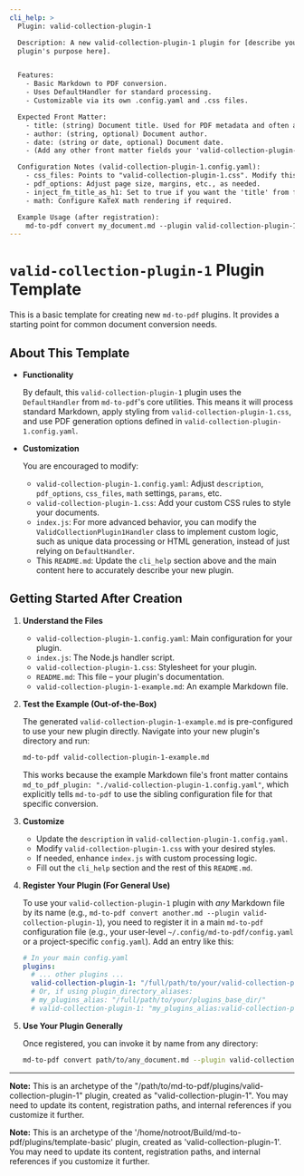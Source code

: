```yaml
---
cli_help: >
  Plugin: valid-collection-plugin-1

  Description: A new valid-collection-plugin-1 plugin for [describe your
  plugin's purpose here].


  Features:
    - Basic Markdown to PDF conversion.
    - Uses DefaultHandler for standard processing.
    - Customizable via its own .config.yaml and .css files.

  Expected Front Matter:
    - title: (string) Document title. Used for PDF metadata and often as the main H1 heading.
    - author: (string, optional) Document author.
    - date: (string or date, optional) Document date.
    - (Add any other front matter fields your 'valid-collection-plugin-1' plugin will specifically use)

  Configuration Notes (valid-collection-plugin-1.config.yaml):
    - css_files: Points to "valid-collection-plugin-1.css". Modify this file for custom styling.
    - pdf_options: Adjust page size, margins, etc., as needed.
    - inject_fm_title_as_h1: Set to true if you want the 'title' from front matter to be the main H1.
    - math: Configure KaTeX math rendering if required.

  Example Usage (after registration):
    md-to-pdf convert my_document.md --plugin valid-collection-plugin-1
---
```


# `valid-collection-plugin-1` Plugin Template

This is a basic template for creating new `md-to-pdf` plugins. It provides a starting point for common document conversion needs.

## About This Template

* **Functionality**

  By default, this `valid-collection-plugin-1` plugin uses the `DefaultHandler` from `md-to-pdf`'s core utilities. This means it will process standard Markdown, apply styling from `valid-collection-plugin-1.css`, and use PDF generation options defined in `valid-collection-plugin-1.config.yaml`.

* **Customization**

  You are encouraged to modify:
    * `valid-collection-plugin-1.config.yaml`: Adjust `description`, `pdf_options`, `css_files`, `math` settings, `params`, etc.
    * `valid-collection-plugin-1.css`: Add your custom CSS rules to style your documents.
    * `index.js`: For more advanced behavior, you can modify the `ValidCollectionPlugin1Handler` class to implement custom logic, such as unique data processing or HTML generation, instead of just relying on `DefaultHandler`.
    * This `README.md`: Update the `cli_help` section above and the main content here to accurately describe your new plugin.

## Getting Started After Creation

1. **Understand the Files**

   * `valid-collection-plugin-1.config.yaml`: Main configuration for your plugin.
   * `index.js`: The Node.js handler script.
   * `valid-collection-plugin-1.css`: Stylesheet for your plugin.
   * `README.md`: This file – your plugin's documentation.
   * `valid-collection-plugin-1-example.md`: An example Markdown file.

2. **Test the Example (Out-of-the-Box)** 
    
   The generated `valid-collection-plugin-1-example.md` is pre-configured to use your new plugin directly. Navigate into your new plugin's directory and run:
   ```bash
   md-to-pdf valid-collection-plugin-1-example.md
   ```
   This works because the example Markdown file's front matter contains `md_to_pdf_plugin: "./valid-collection-plugin-1.config.yaml"`, which explicitly tells `md-to-pdf` to use the sibling configuration file for that specific conversion.

3. **Customize**

   * Update the `description` in `valid-collection-plugin-1.config.yaml`.
   * Modify `valid-collection-plugin-1.css` with your desired styles.
   * If needed, enhance `index.js` with custom processing logic.
   * Fill out the `cli_help` section and the rest of this `README.md`.

4. **Register Your Plugin (For General Use)**

   To use your `valid-collection-plugin-1` plugin with *any* Markdown file by its name (e.g., `md-to-pdf convert another.md --plugin valid-collection-plugin-1`), you need to register it in a main `md-to-pdf` configuration file (e.g., your user-level `~/.config/md-to-pdf/config.yaml` or a project-specific `config.yaml`). Add an entry like this:

   ```yaml
   # In your main config.yaml
   plugins:
     # ... other plugins ...
     valid-collection-plugin-1: "/full/path/to/your/valid-collection-plugin-1/valid-collection-plugin-1.config.yaml"
     # Or, if using plugin_directory_aliases:
     # my_plugins_alias: "/full/path/to/your/plugins_base_dir/"
     # valid-collection-plugin-1: "my_plugins_alias:valid-collection-plugin-1/valid-collection-plugin-1.config.yaml"
   ```

5. **Use Your Plugin Generally**

   Once registered, you can invoke it by name from any directory:
   ```bash
   md-to-pdf convert path/to/any_document.md --plugin valid-collection-plugin-1
   ```

---

**Note:** This is an archetype of the "/path/to/md-to-pdf/plugins/valid-collection-plugin-1" plugin, created as "valid-collection-plugin-1". You may need to update its content, registration paths, and internal references if you customize it further.

**Note:** This is an archetype of the '/home/notroot/Build/md-to-pdf/plugins/template-basic' plugin, created as 'valid-collection-plugin-1'. You may need to update its content, registration paths, and internal references if you customize it further.
